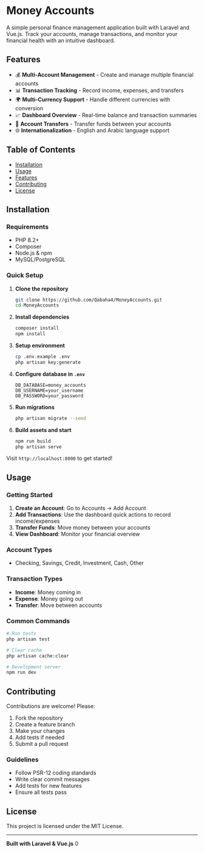 # Money Accounts

A simple personal finance management application built with Laravel and Vue.js. Track your accounts, manage transactions, and monitor your financial health with an intuitive dashboard.

## Features

- 💰 **Multi-Account Management** - Create and manage multiple financial accounts
- 📊 **Transaction Tracking** - Record income, expenses, and transfers
- 🌍 **Multi-Currency Support** - Handle different currencies with conversion
- 📈 **Dashboard Overview** - Real-time balance and transaction summaries
- 🔄 **Account Transfers** - Transfer funds between your accounts
- 🌐 **Internationalization** - English and Arabic language support

## Table of Contents
- [Installation](#installation)
- [Usage](#usage)
- [Features](#features)
- [Contributing](#contributing)
- [License](#license)

## Installation

### Requirements
- PHP 8.2+
- Composer
- Node.js & npm
- MySQL/PostgreSQL

### Quick Setup

1. **Clone the repository**
   ```bash
   git clone https://github.com/Qabaha4/MoneyAccounts.git
   cd MoneyAccounts
   ```

2. **Install dependencies**
   ```bash
   composer install
   npm install
   ```

3. **Setup environment**
   ```bash
   cp .env.example .env
   php artisan key:generate
   ```

4. **Configure database in `.env`**
   ```env
   DB_DATABASE=money_accounts
   DB_USERNAME=your_username
   DB_PASSWORD=your_password
   ```

5. **Run migrations**
   ```bash
   php artisan migrate --seed
   ```

6. **Build assets and start**
   ```bash
   npm run build
   php artisan serve
   ```

Visit `http://localhost:8000` to get started!

## Usage

### Getting Started
1. **Create an Account**: Go to Accounts → Add Account
2. **Add Transactions**: Use the dashboard quick actions to record income/expenses
3. **Transfer Funds**: Move money between your accounts
4. **View Dashboard**: Monitor your financial overview

### Account Types
- Checking, Savings, Credit, Investment, Cash, Other

### Transaction Types
- **Income**: Money coming in
- **Expense**: Money going out  
- **Transfer**: Move between accounts

### Common Commands
```bash
# Run tests
php artisan test

# Clear cache
php artisan cache:clear

# Development server
npm run dev
```

## Contributing

Contributions are welcome! Please:

1. Fork the repository
2. Create a feature branch
3. Make your changes
4. Add tests if needed
5. Submit a pull request

### Guidelines
- Follow PSR-12 coding standards
- Write clear commit messages
- Add tests for new features
- Ensure all tests pass

## License

This project is licensed under the MIT License.

---

**Built with Laravel & Vue.js** <mcreference link="https://github.com/Qabaha4/MoneyAccounts" index="0">0</mcreference>